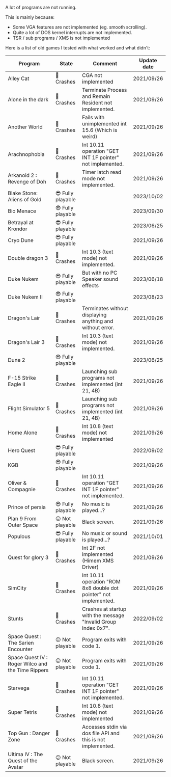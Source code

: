 A lot of programs are not running.

This is mainly because:
 - Some VGA features are not implemented (eg. smooth scrolling).
 - Quite a lot of DOS kernel interrupts are not implemented.
 - TSR / sub programs / XMS is not implemented

Here is a list of old games I tested with what worked and what didn't:

| Program | State | Comment | Update date |
|--|--|--|--|
| Alley Cat | :see_no_evil: Crashes | CGA not implemented | 2021/09/26  |
| Alone in the dark | :see_no_evil: Crashes | Terminate Process and Remain Resident not implemented. | 2021/09/26  |
| Another World | :see_no_evil: Crashes | Fails with unimplemented int 15.6 (Which is weird) | 2021/09/26  |
| Arachnophobia | :see_no_evil: Crashes | Int 10.11 operation "GET INT 1F pointer" not implemented. | 2021/09/26  |
| Arkanoid 2 : Revenge of Doh | :see_no_evil: Crashes | Timer latch read mode not implemented. | 2021/09/26  |
| Blake Stone: Aliens of Gold | :sunglasses: Fully playable |  | 2023/10/02  |
| Bio Menace | :sunglasses: Fully playable |  | 2023/09/30  |
| Betrayal at Krondor | :sunglasses: Fully playable |  | 2023/06/25  |
| Cryo Dune | :sunglasses: Fully playable | | 2021/09/26  |
| Double dragon 3 | :see_no_evil: Crashes | Int 10.3 (text mode) not implemented. | 2021/09/26  |
| Duke Nukem | :sunglasses: Fully playable | But with no PC Speaker sound effects | 2023/06/18  |
| Duke Nukem II | :sunglasses: Fully playable | | 2023/08/23  |
| Dragon's Lair | :see_no_evil: Crashes | Terminates without displaying anything and without error. | 2021/09/26  |
| Dragon's Lair 3 | :see_no_evil: Crashes | Int 10.3 (text mode) not implemented. | 2021/09/26  |
| Dune 2 | :sunglasses: Fully playable |  | 2023/06/25  |
| F-15 Strike Eagle II | :see_no_evil: Crashes | Launching sub programs not implemented (int 21, 4B) | 2021/09/26  |
| Flight Simulator 5 | :see_no_evil: Crashes | Launching sub programs not implemented (int 21, 4B) | 2021/09/26  |
| Home Alone | :see_no_evil: Crashes | Int 10.8 (text mode) not implemented | 2021/09/26  |
| Hero Quest |  :sunglasses: Fully playable | | 2022/09/02  |
| KGB | :sunglasses: Fully playable | | 2021/09/26  |
| Oliver & Compagnie | :see_no_evil: Crashes | Int 10.11 operation "GET INT 1F pointer" not implemented. | 2021/09/26  |
| Prince of persia | :sunglasses: Fully playable | No music is played...? | 2021/09/26  |
| Plan 9 From Outer Space| :confused: Not playable | Black screen. | 2021/09/26  |
| Populous | :sunglasses: Fully playable | No music or sound is played...? | 2021/10/01  |
| Quest for glory 3 | :see_no_evil: Crashes | Int 2F not implemented (Himem XMS Driver) | 2021/09/26  |
| SimCity | :see_no_evil: Crashes | Int 10.11 operation "ROM 8x8 double dot pointer" not implemented. | 2021/09/26  |
| Stunts | :see_no_evil: Crashes | Crashes at startup with the message "Invalid Group Index 0x7". | 2022/09/02  |
| Space Quest : The Sarien Encounter | :confused: Not playable | Program exits with code 1. | 2021/09/26  |
| Space Quest IV : Roger Wilco and the Time Rippers | :confused: Not playable | Program exits with code 1. | 2021/09/26  |
| Starvega | :see_no_evil: Crashes | Int 10.11 operation "GET INT 1F pointer" not implemented. | 2021/09/26  |
| Super Tetris | :see_no_evil: Crashes | Int 10.8 (text mode) not implemented | 2021/09/26  |
| Top Gun : Danger Zone | :see_no_evil: Crashes | Accesses stdin via dos file API and this is not implemented. | 2021/09/26  |
| Ultima IV : The Quest of the Avatar | :confused: Not playable | Black screen. | 2021/09/26  |
